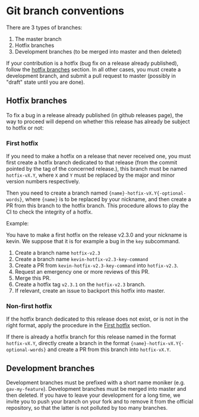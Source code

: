 # Git branch conventions

There are 3 types of branches:

1. The master branch
2. Hotfix branches
3. Development branches (to be merged into master and then deleted)

If your contribution is a hotfix (bug fix on a release already published), follow the
[hotfix branches](#hotfix-branches) section.
In all other cases, you must create a development branch, and submit a pull request to
master (possibly in "draft" state until you are done).

## Hotfix branches

To fix a bug in a release already published (in github releases page),
the way to proceed will depend on whether this release has already be subject to hotfix or not:

### First hotfix

If you need to make a hotfix on a release that never received one,
you must first create a hotfix branch dedicated to that release
(from the commit pointed by the tag of the concerned release.), this branch must be named
`hotfix-vX.Y`, where `X` and `Y` must be replaced by the major and minor version numbers
respectively.

Then you need to create a branch named `{name}-hotfix-vX.Y{-optional-words}`, where `{name}` is to
be replaced by your nickname, and then create a PR from this branch to the hotfix branch.
This procedure allows to play the CI to check the integrity of a hotfix.

Example:

You have to make a first hotfix on the release v2.3.0 and your nickname is kevin. We suppose that
it is for example a bug in the `key` subcommand.

1. Create a branch name `hotfix-v2.3`
2. Create a branch name `kevin-hotfix-v2.3-key-command`
3. Create a PR from `kevin-hotfix-v2.3-key-command` into `hotfix-v2.3`.
4. Request an emergency one or more reviews of this PR.
5. Merge this PR.
6. Create a hotfix tag `v2.3.1` on the `hotfix-v2.3` branch.
7. If relevant, create an issue to backport this hotfix into master.

### Non-first hotfix

If the hotfix branch dedicated to this release does not exist, or is not in the right format,
apply the procedure in the [First hotfix](#first-hotfix) section.

If there is already a hotfix branch for this release named in the format `hotfix-vX.Y`,
directly create a branch in the format `{name}-hotfix-vX.Y{-optional-words}` and create a PR from
this branch into `hotfix-vX.Y`.

## Development branches

Development branches must be prefixed with a short name moniker (e.g. `gav-my-feature`).
Development branches must be merged into master and then deleted.
If you have to leave your development for a long time, we invite you to push your branch on your
fork and to remove it from the official repository, so that the latter is not polluted by
too many branches.
